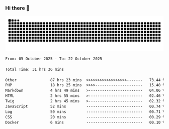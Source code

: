 ### Hi there 👋
<picture>
  <source media="(prefers-color-scheme: dark)" srcset="https://raw.githubusercontent.com/skyhhjmk/skyhhjmk/output/github-contribution-grid-snake-dark.svg">
  <source media="(prefers-color-scheme: light)" srcset="https://raw.githubusercontent.com/skyhhjmk/skyhhjmk/output/github-contribution-grid-snake.svg">
  <img alt="github contribution grid snake animation" src="https://raw.githubusercontent.com/skyhhjmk/skyhhjmk/output/github-contribution-grid-snake.svg">
</picture>

<!--START_SECTION:waka-->

```txt
From: 05 October 2025 - To: 22 October 2025

Total Time: 31 hrs 36 mins

Other               87 hrs 23 mins  >>>>>>>>>>>>>>>>>>-------   73.44 %
PHP                 18 hrs 25 mins  >>>>---------------------   15.48 %
Markdown            4 hrs 49 mins   >------------------------   04.06 %
HTML                2 hrs 55 mins   >------------------------   02.46 %
Twig                2 hrs 45 mins   >------------------------   02.32 %
JavaScript          52 mins         -------------------------   00.74 %
Log                 50 mins         -------------------------   00.71 %
CSS                 20 mins         -------------------------   00.29 %
Docker              6 mins          -------------------------   00.10 %
```

<!--END_SECTION:waka-->
